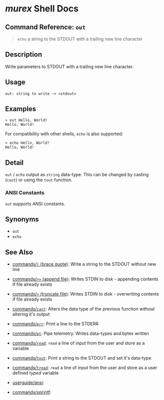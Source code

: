 # _murex_ Shell Docs

## Command Reference: `out`

> `echo` a string to the STDOUT with a trailing new line character

## Description

Write parameters to STDOUT with a trailing new line character.

## Usage

    out: string to write -> <stdout>

## Examples

    » out Hello, World!
    Hello, World!
    
For compatibility with other shells, `echo` is also supported:

    » echo Hello, World!
    Hello, World!

## Detail

`out` / `echo` output as `string` data-type. This can be changed by casting
(`cast`) or using the `tout` function.

### ANSI Constants

`out` supports ANSI constants.

## Synonyms

* `out`
* `echo`


## See Also

* [commands/`(` (brace quote)](../commands/brace-quote.md):
  Write a string to the STDOUT without new line
* [commands/`>>` (append file)](../commands/greater-than-greater-than.md):
  Writes STDIN to disk - appending contents if file already exists
* [commands/`>` (truncate file)](../commands/greater-than.md):
  Writes STDIN to disk - overwriting contents if file already exists
* [commands/`cast`](../commands/cast.md):
  Alters the data type of the previous function without altering it's output
* [commands/`err`](../commands/err.md):
  Print a line to the STDERR
* [commands/`pt`](../commands/pt.md):
  Pipe telemetry. Writes data-types and bytes written
* [commands/`read`](../commands/read.md):
  `read` a line of input from the user and store as a variable
* [commands/`tout`](../commands/tout.md):
  Print a string to the STDOUT and set it's data-type
* [commands/`tread`](../commands/tread.md):
  `read` a line of input from the user and store as a user defined *typed* variable
* [userguide/ansi](../userguide/ansi.md):
  
* [commands/sprintf](../commands/sprintf.md):
  